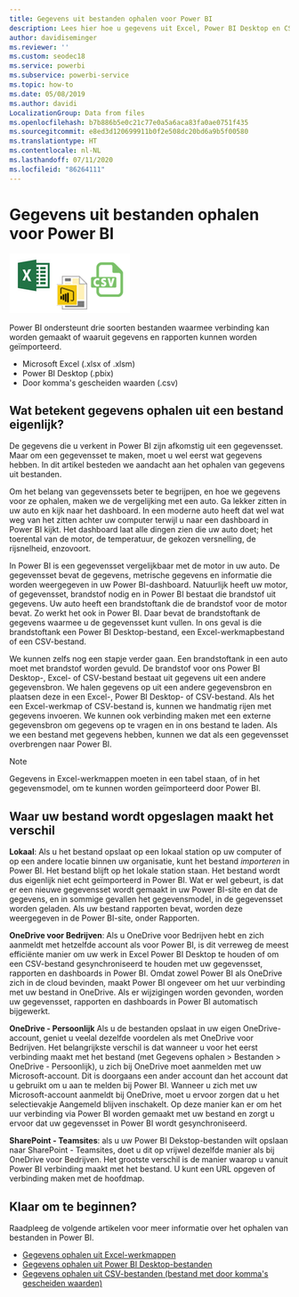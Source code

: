 ```yaml
---
title: Gegevens uit bestanden ophalen voor Power BI
description: Lees hier hoe u gegevens uit Excel, Power BI Desktop en CSV-bestanden overbrengt naar Power BI.
author: davidiseminger
ms.reviewer: ''
ms.custom: seodec18
ms.service: powerbi
ms.subservice: powerbi-service
ms.topic: how-to
ms.date: 05/08/2019
ms.author: davidi
LocalizationGroup: Data from files
ms.openlocfilehash: b7b886b5e0c21c77e0a5a6aca83fa0ae0751f435
ms.sourcegitcommit: e8ed3d120699911b0f2e508dc20bd6a9b5f00580
ms.translationtype: HT
ms.contentlocale: nl-NL
ms.lasthandoff: 07/11/2020
ms.locfileid: "86264111"
---
```

# <a name="get-data-from-files-for-power-bi"></a>Gegevens uit bestanden ophalen voor Power BI
![Het Excel-, Power BI Desktop- en CSV-pictogram](media/service-get-data-from-files/file_icons.png)

Power BI ondersteunt drie soorten bestanden waarmee verbinding kan worden gemaakt of waaruit gegevens en rapporten kunnen worden geïmporteerd.

* Microsoft Excel (.xlsx of .xlsm)
* Power BI Desktop (.pbix)
* Door komma's gescheiden waarden (.csv)

## <a name="what-does-get-data-from-a-file-really-mean"></a>Wat betekent gegevens ophalen uit een bestand eigenlijk?
De gegevens die u verkent in Power BI zijn afkomstig uit een gegevensset. Maar om een gegevensset te maken, moet u wel eerst wat gegevens hebben. In dit artikel besteden we aandacht aan het ophalen van gegevens uit bestanden.

Om het belang van gegevenssets beter te begrijpen, en hoe we gegevens voor ze ophalen, maken we de vergelijking met een auto. Ga lekker zitten in uw auto en kijk naar het dashboard. In een moderne auto heeft dat wel wat weg van het zitten achter uw computer terwijl u naar een dashboard in Power BI kijkt. Het dashboard laat alle dingen zien die uw auto doet; het toerental van de motor, de temperatuur, de gekozen versnelling, de rijsnelheid, enzovoort.

In Power BI is een gegevensset vergelijkbaar met de motor in uw auto. De gegevensset bevat de gegevens, metrische gegevens en informatie die worden weergegeven in uw Power BI-dashboard. Natuurlijk heeft uw motor, of gegevensset, brandstof nodig en in Power BI bestaat die brandstof uit gegevens. Uw auto heeft een brandstoftank die de brandstof voor de motor bevat. Zo werkt het ook in Power BI. Daar bevat de brandstoftank de gegevens waarmee u de gegevensset kunt vullen. In ons geval is die brandstoftank een Power BI Desktop-bestand, een Excel-werkmapbestand of een CSV-bestand.

We kunnen zelfs nog een stapje verder gaan. Een brandstoftank in een auto moet met brandstof worden gevuld. De brandstof voor ons Power BI Desktop-, Excel- of CSV-bestand bestaat uit gegevens uit een andere gegevensbron. We halen gegevens op uit een andere gegevensbron en plaatsen deze in een Excel-, Power BI Desktop- of CSV-bestand. Als het een Excel-werkmap of CSV-bestand is, kunnen we handmatig rijen met gegevens invoeren. We kunnen ook verbinding maken met een externe gegevensbron om gegevens op te vragen en in ons bestand te laden. Als we een bestand met gegevens hebben, kunnen we dat als een gegevensset overbrengen naar Power BI.

> [!NOTE]
> Gegevens in Excel-werkmappen moeten in een tabel staan, of in het gegevensmodel, om te kunnen worden geïmporteerd door Power BI.
> 
> 

## <a name="where-your-file-is-saved-makes-a-difference"></a>Waar uw bestand wordt opgeslagen maakt het verschil
**Lokaal**: Als u het bestand opslaat op een lokaal station op uw computer of op een andere locatie binnen uw organisatie, kunt het bestand *importeren* in Power BI. Het bestand blijft op het lokale station staan. Het bestand wordt dus eigenlijk niet echt geïmporteerd in Power BI. Wat er wel gebeurt, is dat er een nieuwe gegevensset wordt gemaakt in uw Power BI-site en dat de gegevens, en in sommige gevallen het gegevensmodel, in de gegevensset worden geladen. Als uw bestand rapporten bevat, worden deze weergegeven in de Power BI-site, onder Rapporten.

**OneDrive voor Bedrijven**: Als u OneDrive voor Bedrijven hebt en zich aanmeldt met hetzelfde account als voor Power BI, is dit verreweg de meest efficiënte manier om uw werk in Excel Power BI Desktop te houden of om een CSV-bestand gesynchroniseerd te houden met uw gegevensset, rapporten en dashboards in Power BI. Omdat zowel Power BI als OneDrive zich in de cloud bevinden, maakt Power BI ongeveer om het uur verbinding met uw bestand in OneDrive. Als er wijzigingen worden gevonden, worden uw gegevensset, rapporten en dashboards in Power BI automatisch bijgewerkt.

**OneDrive - Persoonlijk** Als u de bestanden opslaat in uw eigen OneDrive-account, geniet u veelal dezelfde voordelen als met OneDrive voor Bedrijven. Het belangrijkste verschil is dat wanneer u voor het eerst verbinding maakt met het bestand (met Gegevens ophalen > Bestanden > OneDrive - Persoonlijk), u zich bij OneDrive moet aanmelden met uw Microsoft-account. Dit is doorgaans een ander account dan het account dat u gebruikt om u aan te melden bij Power BI. Wanneer u zich met uw Microsoft-account aanmeldt bij OneDrive, moet u ervoor zorgen dat u het selectievakje Aangemeld blijven inschakelt. Op deze manier kan er om het uur verbinding via Power BI worden gemaakt met uw bestand en zorgt u ervoor dat uw gegevensset in Power BI wordt gesynchroniseerd.

**SharePoint - Teamsites**: als u uw Power BI Dekstop-bestanden wilt opslaan naar SharePoint - Teamsites, doet u dit op vrijwel dezelfde manier als bij OneDrive voor Bedrijven. Het grootste verschil is de manier waarop u vanuit Power BI verbinding maakt met het bestand. U kunt een URL opgeven of verbinding maken met de hoofdmap.

## <a name="ready-to-get-started"></a>Klaar om te beginnen?
Raadpleeg de volgende artikelen voor meer informatie over het ophalen van bestanden in Power BI.

* [Gegevens ophalen uit Excel-werkmappen](service-excel-workbook-files.md)
* [Gegevens ophalen uit Power BI Desktop-bestanden](service-desktop-files.md)
* [Gegevens ophalen uit CSV-bestanden (bestand met door komma's gescheiden waarden)](service-comma-separated-value-files.md)

